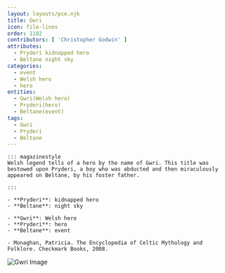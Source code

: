 ```yaml
---
layout: layouts/pce.njk
title: Gwri
icon: file-lines
order: 1182
contributors: [ 'Christopher Godwin' ]
attributes:
  - Pryderi kidnapped hero
  - Beltane night sky
categories:
  - event
  - Welsh hero
  - hero
entities:
  - Gwri(Welsh hero)
  - Pryderi(hero)
  - Beltane(event)
tags:
  - Gwri
  - Pryderi
  - Beltane
---
```

``` tab [group1:Info]
::: magazinestyle
Welsh legend tells of a hero by the name of Gwri. This title was bestowed upon Pryderi, a boy who was abducted and then miraculously appeared on Beltane, by his foster father.

:::
```
``` tab [group1:Attributes]
- **Pryderi**: kidnapped hero
- **Beltane**: night sky
```
``` tab [group1:Entities]
- **Gwri**: Welsh hero
- **Pryderi**: hero
- **Beltane**: event
```
``` tab [group1:Sources]
- Monaghan, Patricia. The Encyclopedia of Celtic Mythology and Folklore. Checkmark Books, 2008.
```
![Gwri Image]([None])
